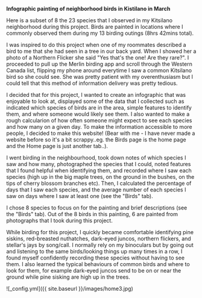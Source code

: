 **Infographic painting of neighborhood birds in Kistilano in March**

Here is a subset of 8 the 23 species that I observed in my Kitsilano neighborhood during this project. Birds are painted in locations where I commonly observed them during my 13 birding outings (8hrs 42mins total). 

I was inspired to do this project when one of my roommates described a bird to me that she had seen in a tree in our back yard. When I showed her a photo of a Northern Flicker she said "Yes that's the one! Are they rare?". I proceeded to pull up the Merlin birding app and scroll through the Western Canada list, flipping my phone around everytime I saw a common Kitsilano bird so she could see. She was pretty patient with my overenthusiasm but I could tell that this method of information delivery was pretty tedious.

I decided that for this project, I wanted to create an infographic that was enjoyable to look at, displayed some of the data that I collected such as indicated which species of birds are in the area, simple features to identify them, and where someone would likely see them. I also wanted to make a rough calcularion of how often someone might expect to see each species and how many on a given day. To make the information accessible to more people, I decided to make this website! (Bear with me - I have never made a website before so it's a bit scrappy..eg. the Birds page is the home page and the Home page is just another tab..). 

I went birding in the neighbourhood, took down notes of which species I saw and how many, photographed the species that I could, noted features that I found helpful when identifying them, and recorded where I saw each species (high up in the big maple trees, on the ground in the bushes, on the tips of cherry blossom branches etc). Then, I calculated the percentage of days that I saw each species, and the average number of each species I saw on days where I saw at least one (see the "Birds" tab).  

I chose 8 species to focus on for the painting and brief descriptions (see the "Birds" tab). Out of the 8 birds in this painting, 6 are painted from photographs that I took during this project. 

While birding for this project, I quickly became comfortable identifying pine siskins, red-breasted nuthatches, dark-eyed juncos, northern flickers, and stellar's jays by song/call. I normally rely on my binoculars but by going out and listening to the same birds/looking things up many times in a row, I found myself confidently recording these species without having to see them. I also learned the typical behaviours of common birds and where to look for them, for example dark-eyed juncos send to be on or near the ground while pine sisking are high up in the trees. 

![_config.yml]({{ site.baseurl }}/images/home3.jpg)
